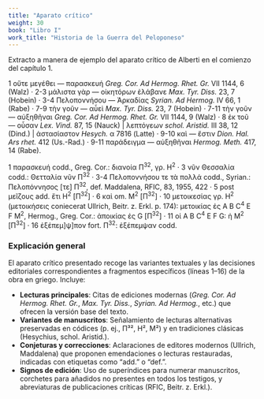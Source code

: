 ```yaml
---
title: "Aparato crítico"
weight: 30
book: "Libro I"
work_title: "Historia de la Guerra del Peloponeso"
---
```

Extracto a manera de ejemplo del aparato crítico de Alberti en el comienzo del capítulo 1. 

<div class="apparatus">
  <p>
    1 οὔτε μεγέθει — παρασκευή <em>Greg. Cor. Ad Hermog. Rhet. Gr.</em> VII 1144, 6 (Walz) · 
    2-3 μάλιστα γὰρ — οἰκητόρων ἐλάβανε <em>Max. Tyr. Diss.</em> 23, 7 (Hobein) · 
    3-4 Πελοποννήσου — Ἀρκαδίας <em>Syrian. Ad Hermog.</em> IV 66, 1 (Rabe) · 
    7-9 τὴν γοῦν — αὖεὶ <em>Max. Tyr. Diss.</em> 23, 7 (Hobein) · 
    7-11 τὴν γοῦν — αὐξηθῆναι <em>Greg. Cor. Ad Hermog. Rhet. Gr.</em> VII 1144, 9 (Walz) · 
    8 ἐκ τοῦ — οὖσαν <em>Lex. Vind.</em> 87, 15 (Nauck) | λεπτόγεων <em>schol. Aristid.</em> III 38, 12 (Dind.) | 
    ἀστασίαστον <em>Hesych.</em> α 7816 (Latte) · 
    9-10 καὶ — ἔστιν <em>Dion. Hal. Ars rhet.</em> 412 (Us.-Rad.) · 
    9-11 παράδειγμα — αὐξηθῆναι <em>Hermog. Meth.</em> 417, 14 (Rabe).
  </p>
  <p>
    1 παρασκευή codd., Greg. Cor.: διανοία Π<sup>32</sup>, γρ. H<sup>2</sup> · 
    3 νῦν Θεσσαλία codd.: Θετταλία νῦν Π<sup>32</sup> · 
    3-4 Πελοποννήσου τε τὰ πολλά codd., Syrian.: Πελοπόννησος [τε] Π<sup>32</sup>, def. Maddalena, RFIC, 83, 1955, 422 · 
    5 post μεῖζους add. ἔτι H<sup>2</sup> [Π<sup>32</sup>] · 
    6 καὶ om. M<sup>2</sup> [Π<sup>32</sup>] · 
    10 μετοικεσίας γρ. H<sup>2</sup> (μετοικήσεις coniecerat Ullrich, Beitr. z. Erkl. p. 174): μετοικίας ἐς A B C<sup>4</sup> E F M<sup>2</sup>, Hermog., Greg. Cor.: ἀποικίας ἐς G [Π<sup>32</sup>] · 
    11 οἱ A B C<sup>4</sup> E F G: ἠ M<sup>2</sup> [Π<sup>32</sup>] · 
    16 ἐξέπεμ]ψ]πον fort. Π<sup>32</sup>: ἐξέπεμψαν codd.
  </p>
</div>

### Explicación general

El aparato crítico presentado recoge las variantes textuales y las decisiones editoriales correspondientes a fragmentos específicos (líneas 1–16) de la obra en griego. Incluye:

- **Lecturas principales**: Citas de ediciones modernas (_Greg. Cor. Ad Hermog. Rhet. Gr._, _Max. Tyr. Diss._, _Syrian. Ad Hermog._, etc.) que ofrecen la versión base del texto.  
- **Variantes de manuscritos**: Señalamiento de lecturas alternativas preservadas en códices (p. ej., Π³², H², M²) y en tradiciones clásicas (Hesychius, schol. Aristid.).  
- **Conjeturas y correcciones**: Aclaraciones de editores modernos (Ullrich, Maddalena) que proponen emendaciones o lecturas restauradas, indicadas con etiquetas como “add.” o “def.”.  
- **Signos de edición**: Uso de superíndices para numerar manuscritos, corchetes para añadidos no presentes en todos los testigos, y abreviaturas de publicaciones críticas (RFIC, Beitr. z. Erkl.).  

